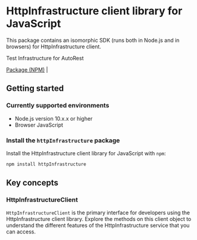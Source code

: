 # HttpInfrastructure client library for JavaScript

This package contains an isomorphic SDK (runs both in Node.js and in browsers) for HttpInfrastructure client.

Test Infrastructure for AutoRest

[Package (NPM)](https://www.npmjs.com/package/httpInfrastructure) |

## Getting started

### Currently supported environments

- Node.js version 10.x.x or higher
- Browser JavaScript


### Install the `httpInfrastructure` package

Install the HttpInfrastructure client library for JavaScript with `npm`:

```bash
npm install httpInfrastructure
```


## Key concepts

### HttpInfrastructureClient

`HttpInfrastructureClient` is the primary interface for developers using the HttpInfrastructure client library. Explore the methods on this client object to understand the different features of the HttpInfrastructure service that you can access.

